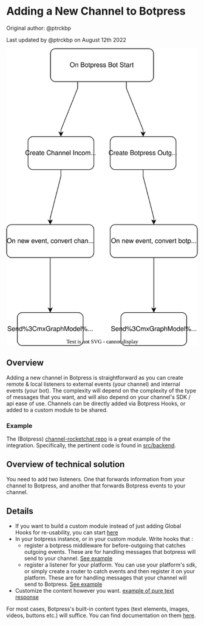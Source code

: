 # Adding a New Channel to Botpress

Original author: @ptrckbp

Last updated by @ptrckbp on August 12th 2022

![](./new-channel.svg)

## Overview
Adding a new channel in Botpress is straightforward as you can create remote & local listeners to external events (your channel) and internal events (your bot).  The complexity will depend on the complexity of the type of messages that you want, and will also depend on your channel's SDK / api ease of use. Channels can be directly added via Botpress Hooks, or added to a custom module to be shared.

### Example
The (Botpress) [channel-rocketchat repo](https://github.com/metsrl/channel-rocketchat) is a great example of the integration. Specifically, the pertinent code is found in [src/backend](https://github.com/metsrl/channel-rocketchat/tree/master/src/backend). 

## Overview of technical solution
You need to add two listeners. One that forwards information from your channel to Botpress, and another that forwards Botpress events to your channel. 

## Details

- If you want to build a custom module instead of just adding Global Hooks for re-usability, you can start [here](../Build%20Custom%20Modules%20Using%20Module%20Builder/README.md)
- In your botpress instance, or in your custom module. Write hooks that :
    - register a botpress middleware for before-outgoing that catches outgoing events. These are for handling messages that botpress will send to your channel. [See example](https://github.com/metsrl/channel-rocketchat/blob/d4344d13311d41dcb13c19ce9b7551d832215631/src/backend/client.ts#L239-L262)
    - register a listener for your platform. You can use your platform's sdk, or simply create a router to catch events and then register it on your platform. These are for handling messages that your channel will send to Botpress. [See example](https://github.com/metsrl/channel-rocketchat/blob/d4344d13311d41dcb13c19ce9b7551d832215631/src/backend/client.ts#L127)
- Customize the content however you want. [example of pure text response](https://github.com/metsrl/channel-rocketchat/blob/d4344d13311d41dcb13c19ce9b7551d832215631/src/backend/client.ts#L147)

For most cases, Botpress's built-in content types (text elements, images, videos, buttons etc.) will suffice. You can find documentation on them [here](https://github.com/botpress/typings/blob/master/sdk/botpress.d.ts#L1430-L1479).




